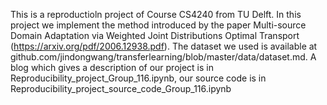 This is a reproductioln project of Course CS4240 from TU Delft. In this project we implement the method introduced by the paper Multi-source Domain Adaptation via Weighted Joint
Distributions Optimal Transport (https://arxiv.org/pdf/2006.12938.pdf). The dataset we used is available at github.com/jindongwang/transferlearning/blob/master/data/dataset.md. A blog which gives a description of our project is in Reproducibility_project_Group_116.ipynb, our source code is in Reproducibility_project_source_code_Group_116.ipynb
